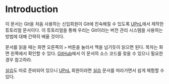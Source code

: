 # Introduction

이 문서는 Git을 처음 사용하는 신입회원이 Git에 친숙해질 수 있도록 [UPnL]에서 제작한 튜토리얼 문서이다.
이 튜토리얼을 통해 우리는 Git이라는 버전 관리 시스템을 사용하는 방법에 대해 간략히 배울 것이다.

문서를 읽을 때는 화면 오른쪽의 `>` 버튼을 눌러서 책을 넘기듯이 읽으면 된다. 목차는 화면 왼쪽에서 확인할 수 있다.
[GitHub]에서 이 문서의 소스 코드를 찾을 수 있으니 필요한 경우 참고하라.

[실습]도 따로 준비되어 있으니 [UPnL] 회원이라면 [실습] 문서를 따라가면서 쉽게 체험할 수 있다.

[UPnL]: https://upnl.org
[GitHub]: https://github.com/upnl/git-tutorial
[실습]: practice/index.md